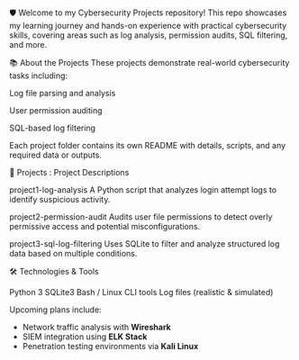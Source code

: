 🛡️
Welcome to my Cybersecurity Projects repository! This repo showcases my learning journey and hands-on experience with practical cybersecurity skills,
covering areas such as log analysis, permission audits, SQL filtering, and more.

📚 About the Projects
These projects demonstrate real-world cybersecurity tasks including:

Log file parsing and analysis

User permission auditing

SQL-based log filtering

Each project folder contains its own README with details, scripts, and any required data or outputs.

🚧 Projects : Project	Descriptions

project1-log-analysis	A Python script that analyzes login attempt logs to identify suspicious activity.

project2-permission-audit	Audits user file permissions to detect overly permissive access and potential misconfigurations.

project3-sql-log-filtering	Uses SQLite to filter and analyze structured log data based on multiple conditions.

🛠️ Technologies & Tools

Python 3
SQLite3
Bash / Linux CLI tools
Log files (realistic & simulated)

Upcoming plans include:

- Network traffic analysis with **Wireshark**
- SIEM integration using **ELK Stack**
- Penetration testing environments via **Kali Linux**
